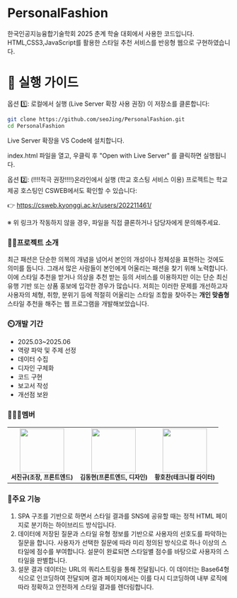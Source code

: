 # PersonalFashion

한국인공지능융합기술학회 2025 춘계 학술 대회에서 사용한 코드입니다. HTML,CSS3,JavaScript를 활용한 스타일 추천 서비스를 반응형 웹으로 구현하였습니다.

# 🚀 실행 가이드

옵션 1️⃣: 로컬에서 실행 (Live Server 확장 사용 권장)
이 저장소를 클론합니다:
```bash
git clone https://github.com/seoJing/PersonalFashion.git
cd PersonalFashion
```
Live Server 확장을 VS Code에 설치합니다.

index.html 파일을 열고, 우클릭 후 "Open with Live Server" 를 클릭하면 실행됩니다.

옵션 2️⃣: (!!!!적극 권장!!!!)온라인에서 실행 (학교 호스팅 서비스 이용)
프로젝트는 학교 제공 호스팅인 CSWEB에서도 확인할 수 있습니다:

👉 https://csweb.kyonggi.ac.kr/users/202211461/

※ 위 링크가 작동하지 않을 경우, 파일을 직접 클론하거나 담당자에게 문의해주세요.

### 👨‍🏫프로젝트 소개

최근 패션은 단순한 의복의 개념을 넘어서 본인의 개성이나 정체성을 표현하는 것에도 의미를 둡니다. 그래서 많은 사람들이 본인에게 어울리는 패션을 찾기 위해 노력합니다. 이에 스타일 추천을 받거나 의상을 추천 받는 등의 서비스를 이용하지만 이는 단순 최신 유행 기반 또는 상품 홍보에 입각한 경우가 많습니다. 저희는 이러한 문제를 개선하고자 사용자의 체형, 취향, 분위기 등에 적절히 어울리는 스타일 조합을 찾아주는 **개인 맞춤형** 스타일 추천을 해주는 웹 프로그램을 개발해보았습니다.

### ⏲️개발 기간

- 2025.03~2025.06
- 역량 파악 및 주제 선정
- 데이터 수집
- 디자인 구체화
- 코드 구현
- 보고서 작성
- 개선점 보완

### 🧑‍🤝‍🧑멤버

<table> 
    <tr> 
        <td align="center">
            <img src="깃허브_프로필_URL" width="100"/><br/> 
            <sub><b>서진규(조장, 프론트엔드)</b></sub> 
        </td> 
        <td align="center"> 
            <img src="깃허브_프로필_URL" width="100"/><br/> 
            <sub><b>김동현(프론트엔드, 디자인)</b></sub> 
        </td>
        <td align="center"> 
            <img src="깃허브_프로필_URL" width="100"/><br/> 
            <sub><b>황호찬(테크니컬 라이터)</b></sub> 
        </td> 
    </tr> 
</table>

### 📌주요 기능

1. SPA 구조를 기반으로 하면서 스타일 결과를 SNS에 공유할 때는 정적 HTML 페이지로 분기하는 하이브리드 방식입니다.
2. 데이터에 저장된 질문과 스타일 유형 정보를 기반으로 사용자의 선호도를 파악하는 질문을 합니다. 사용자가 선택한 질문에 따라 미리 정의된 방식으로 하나 이상의 스타일에 점수를 부여합니다. 설문이 완료되면 스타일별 점수를 바탕으로 사용자의 스타일을 판별합니다.
3. 설문 결과 데이터는 URL의 쿼리스트링을 통해 전달됩니다. 이 데이터는 Base64형식으로 인코딩하여 전달되며 결과 페이지에서는 이를 다시 디코딩하여 내부 로직에 따라 정확하고 안전하게 스타일 결과를 렌더링합니다.
